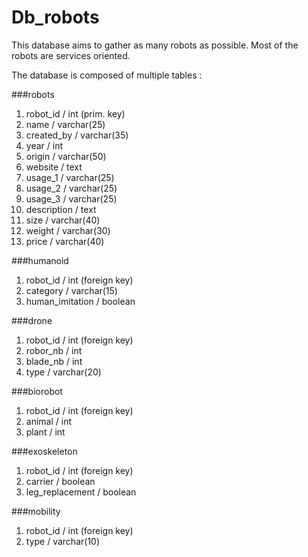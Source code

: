 # Db_robots

This database aims to gather as many robots as possible. Most of the robots are services oriented. 

The database is composed of multiple tables :

###robots
 1. robot_id / int (prim. key)
 2. name / varchar(25)
 3. created_by / varchar(35)
 4. year / int 
 5. origin / varchar(50)
 6. website / text
 7. usage_1 / varchar(25)
 8. usage_2 / varchar(25)
 9. usage_3 / varchar(25)
 10. description / text
 11. size / varchar(40)
 12. weight / varchar(30)
 13. price / varchar(40)

###humanoid
 1. robot_id / int (foreign key)
 2. category / varchar(15)
 3. human_imitation / boolean
 
###drone
 1. robot_id / int (foreign key)
 2. robor_nb / int
 3. blade_nb / int
 4. type / varchar(20)
 
###biorobot
 1. robot_id / int (foreign key)
 2. animal / int
 3. plant / int

###exoskeleton
 1. robot_id / int (foreign key)
 2. carrier / boolean
 3. leg_replacement / boolean

###mobility
 1. robot_id / int (foreign key)
 2. type / varchar(10)

